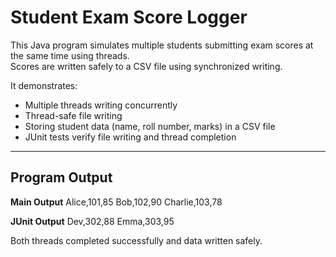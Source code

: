 # Student Exam Score Logger

This Java program simulates multiple students submitting exam scores at the same time using threads.  
Scores are written safely to a CSV file using synchronized writing.  

It demonstrates:
- Multiple threads writing concurrently
- Thread-safe file writing
- Storing student data (name, roll number, marks) in a CSV file
- JUnit tests verify file writing and thread completion

---

## Program Output

**Main Output**
Alice,101,85
Bob,102,90
Charlie,103,78



**JUnit Output**
Dev,302,88
Emma,303,95

Both threads completed successfully and data written safely.
